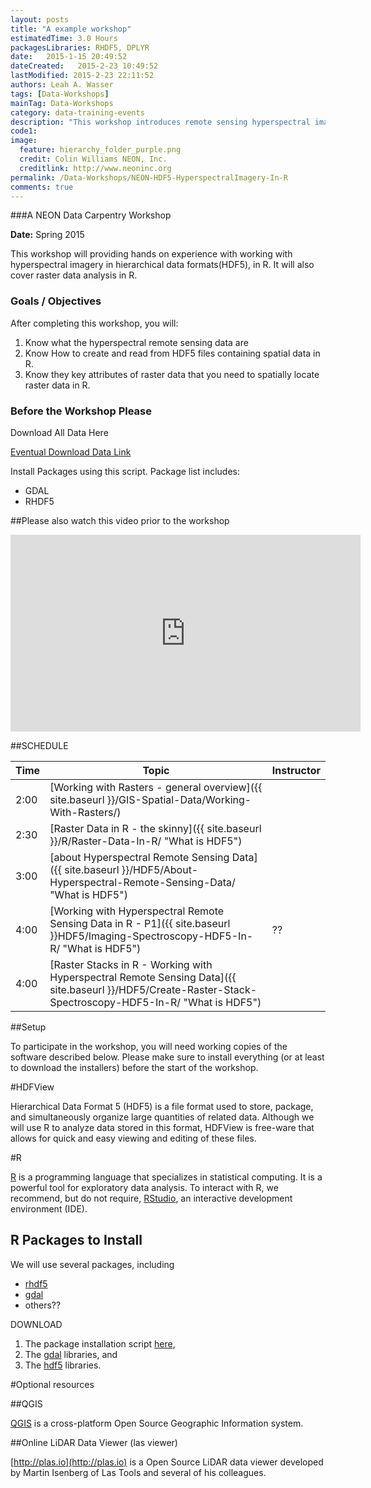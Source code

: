 ```yaml
---
layout: posts
title: "A example workshop"
estimatedTime: 3.0 Hours
packagesLibraries: RHDF5, DPLYR
date:   2015-1-15 20:49:52
dateCreated:   2015-2-23 10:49:52
lastModified: 2015-2-23 22:11:52
authors: Leah A. Wasser
tags: [Data-Workshops]
mainTag: Data-Workshops
category: data-training-events
description: "This workshop introduces remote sensing hyperspectral imagery. We will review the background of the data, how to open it in R and how to perform basic raster calculations. We will also explore raster data in R."
code1: 
image:
  feature: hierarchy_folder_purple.png
  credit: Colin Williams NEON, Inc.
  creditlink: http://www.neoninc.org
permalink: /Data-Workshops/NEON-HDF5-HyperspectralImagery-In-R
comments: true 
---
```


###A NEON Data Carpentry Workshop

**Date:** Spring 2015

This workshop will providing hands on experience with working with hyperspectral imagery in hierarchical data formats(HDF5), in R. It will also cover raster data analysis in R.

<div id="objectives">

<h3>Goals / Objectives</h3>
After completing this workshop, you will:
<ol>
<li>Know what the hyperspectral remote sensing data are</li>
<li>Know How to create and read from HDF5 files containing spatial data in R.</li>
<li>Know they key attributes of raster data that you need to spatially locate raster data in R.</li>
</ol>

<h3>Before the Workshop Please</h3>
<p>Download All Data Here</p>

<a href="##" class="btn btn-success"> Eventual Download Data Link</a>

<p>Install Packages using this script. Package list includes:</p>
<ul>
<li>GDAL</li>
<li>RHDF5 </li>
</ul>

</div>

##Please also watch this video prior to the workshop

<iframe width="560" height="315" src="https://www.youtube.com/embed/3iaFzafWJQE?rel=0" frameborder="0" allowfullscreen></iframe>

##SCHEDULE


| Time        | Topic         | Instructor | 
|-------------|---------------|------------|
| 2:00     | [Working with Rasters - general overview]({{ site.baseurl }}/GIS-Spatial-Data/Working-With-Rasters/) |          |
| 2:30     | [Raster Data in R - the skinny]({{ site.baseurl }}/R/Raster-Data-In-R/ "What is HDF5")      |            |
| 3:00 | [about Hyperspectral Remote Sensing Data]({{ site.baseurl }}/HDF5/About-Hyperspectral-Remote-Sensing-Data/ "What is HDF5")          |      |
| 4:00 | [Working with Hyperspectral Remote Sensing Data in R - P1]({{ site.baseurl }}HDF5/Imaging-Spectroscopy-HDF5-In-R/ "What is HDF5")        | ??         |
| 4:00 | [Raster Stacks in R - Working with Hyperspectral Remote Sensing Data]({{ site.baseurl }}/HDF5/Create-Raster-Stack-Spectroscopy-HDF5-In-R/ "What is HDF5")          |      |


##Setup

To participate in the workshop, you will need working copies of the software described below. Please make sure to install everything (or at least to download the installers) before the start of the workshop.

#HDFView

Hierarchical Data Format 5 (HDF5) is a file format used to store, package, and simultaneously organize large quantities of related data. Although we will use R to analyze data stored in this format, HDFView is free-ware that allows for quick and easy viewing and editing of these files.


#R

<a href = "http://cran.r-project.org/">R</a> is a programming language that specializes in statistical computing. It is a powerful tool for exploratory data analysis. To interact with R, we recommend, but do not require, <a href="http://www.rstudio.com/">RStudio</a>, an interactive development environment (IDE). 

## R Packages to Install
We will use several packages, including 

* <a href = "http://www.bioconductor.org/packages/release/bioc/vignettes/rhdf5/inst/doc/rhdf5.pdf">rhdf5</a> 
* <a href = "http://cran.r-project.org/web/packages/rgdal/rgdal.pdf">gdal</a>
* others?? 

DOWNLOAD 

1. The package installation script <a href="https://github.com/NEONdps/neonESA2014/blob/master/packageInstallation.R">here</a>, 
2. The <a href = "http://trac.osgeo.org/gdal/wiki/DownloadingGdalBinaries">gdal</a> libraries, and 
3. The <a href = "http://www.hdfgroup.org/HDF5/release/obtain5.html">hdf5</a> libraries. 

#Optional resources

##QGIS

 <a href ="http://www.qgis.org/en/site/forusers/index.html#download" target="_blank">QGIS</a> is a cross-platform Open Source Geographic Information system.
 
##Online LiDAR Data Viewer (las viewer)

[http://plas.io](http://plas.io) is a Open Source LiDAR data viewer developed by Martin Isenberg of Las Tools and several of his colleagues.
